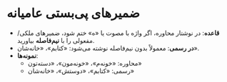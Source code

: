 # ضمیرهای پی‌بستی عامیانه

- **قاعده**: در نوشتار محاوره، اگر واژه با مصوت یا «ه» ختم شود، ضمیرهای ملکی/مفعولی را با **نیم‌فاصله** بیاورید.
- **در رسمی**: معمولاً بدون نیم‌فاصله نوشته می‌شود: «کتابم»، «خانه‌شان».
- **نمونه‌ها**:
  - محاوره: «خونه‌م»، «خونه‌مون»، «دسته‌تون»
  - رسمی: «کتابم»، «دوستش»، «خانه‌شان»
